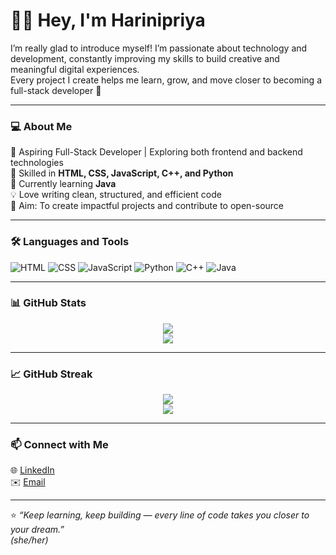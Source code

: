 # 👩‍💻 Hey, I'm Harinipriya

I’m really glad to introduce myself! I’m passionate about technology and development, constantly improving my skills to build creative and meaningful digital experiences.  
Every project I create helps me learn, grow, and move closer to becoming a full-stack developer 🚀

---

### 💻 About Me
🌱 Aspiring Full-Stack Developer | Exploring both frontend and backend technologies  
🧠 Skilled in **HTML, CSS, JavaScript, C++, and Python**  
📘 Currently learning **Java**  
💡 Love writing clean, structured, and efficient code  
🎯 Aim: To create impactful projects and contribute to open-source

---

### 🛠️ Languages and Tools
![HTML](https://img.shields.io/badge/HTML5-E34F26?style=for-the-badge&logo=html5&logoColor=white)
![CSS](https://img.shields.io/badge/CSS3-1572B6?style=for-the-badge&logo=css3&logoColor=white)
![JavaScript](https://img.shields.io/badge/JavaScript-F7DF1E?style=for-the-badge&logo=javascript&logoColor=black)
![Python](https://img.shields.io/badge/Python-3776AB?style=for-the-badge&logo=python&logoColor=white)
![C++](https://img.shields.io/badge/C++-00599C?style=for-the-badge&logo=c%2B%2B&logoColor=white)
![Java](https://img.shields.io/badge/Java-007396?style=for-the-badge&logo=java&logoColor=white)

---

### 📊 GitHub Stats

<p align="center">
  <img src="https://github-readme-stats.vercel.app/api?username=Harinipriya1808&show_icons=true&theme=tokyonight" /><br>
  <img src="https://github-readme-stats.vercel.app/api/top-langs/?username=Harinipriya1808&layout=compact&theme=tokyonight" />
</p>

---

### 📈 GitHub Streak

<p align="center">
  <img src="https://github-readme-streak-stats.herokuapp.com/?user=Harinipriya1808&theme=tokyonight"><br>
  <img  src="https://komarev.com/ghpvc/?username=Harinipriya1808&color=blue">
</p>


---

### 📫 Connect with Me
🌐 [LinkedIn](https://www.linkedin.com/in/harinipriya-k-3290a8382)  
✉️ [Email](mailto:harinipriya.js2008@gmail.com)

---

⭐ *“Keep learning, keep building — every line of code takes you closer to your dream.”*  
*(she/her)*
